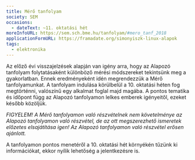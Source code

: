 ```yaml
---
title: Mérő tanfolyam
society: SEM
occasions:
  - dateText: ~11. oktatási hét
moreInfoURL: https://sem.sch.bme.hu/tanfolyam/#mero_tanf_2018
applicationFormURL: https://framadate.org/simonyiszk-linux-alapok
tags:
  - elektronika
---
```


Az előző évi visszajelzések alapján van igény arra, hogy az Alapozó tanfolyam folytatásaként különböző mérési módszereket tekintsünk meg a gyakorlatban. Ennek eredményeként idén megrendezzük a Mérő tanfolyamunkat. A tanfolyam indulása körülbelül a 10. oktatási héten fog megtörténni, valószínű egy alkalmat foglal majd magába. A pontos tematika és időpont függ az Alapozó tanfolyamon lelkes emberek igényeitől, ezeket később közöljük.

_FIGYELEM! A Mérő tanfolyamon való részvételnek nem követelménye az Alapozó tanfolyamon való részvétel, de az ott megszerezhető ismeretek előzetes elsajátítása igen! Az Alapozó tanfolyamon való részvétel erősen ajánlott._

A tanfolyamon pontos menetéről a 10. oktatási hét környékén tűzünk ki információkat, ekkor nyílik lehetőség a jelentkezésre is.
